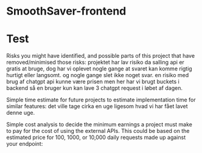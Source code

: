 # SmoothSaver-frontend
# Test

Risks you might have identified, and possible parts of this project that have removed/minimised those risks:
projektet har lav risiko da salling api er gratis at bruge, dog har vi oplevet nogle gange at svaret kan komme rigtig hurtigt eller langsomt. og nogle gange slet ikke noget svar.
en risiko med brug af chatgpt api kunne være prisen men her har vi brugt buckets i backend så en bruger kun kan lave 3 chatgpt request i løbet af dagen. 

Simple time estimate for future projects to estimate implementation time for similar features:
det ville tage cirka en uge ligesom hvad vi har fået lavet denne uge.

Simple cost analysis to decide the minimum earnings a project must make to pay for the cost of using the external APIs. This could be based on the estimated price for 100, 1000, or 10,000 daily requests made up against your endpoint:



